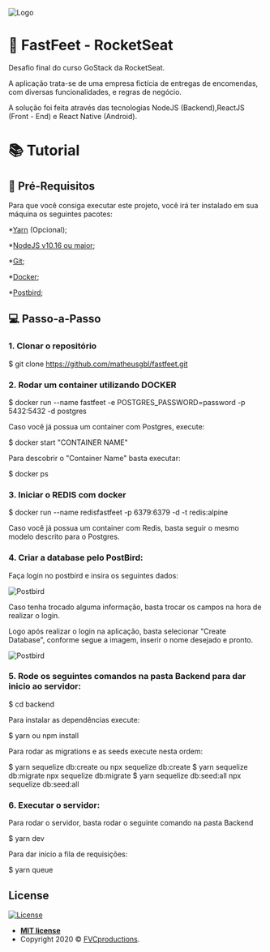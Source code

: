 ![Logo](https://user-images.githubusercontent.com/55060810/94372437-c9e10980-00d3-11eb-86a2-b12a05d1f937.png)


# 🚀 FastFeet - RocketSeat

Desafio final do curso GoStack da RocketSeat.



A aplicação trata-se de uma empresa fictícia de entregas de encomendas, com diversas funcionalidades,
e regras de negócio.

A solução foi feita através das tecnologias NodeJS (Backend),ReactJS (Front - End) e React Native (Android).

# 📚 Tutorial

## 🚩 Pré-Requisitos

Para que você consiga executar este projeto, você irá ter instalado em sua máquina os seguintes pacotes:

*[Yarn](https://yarnpkg.com/) (Opcional);

*[NodeJS v10.16 ou maior](https://nodejs.org/en/);

*[Git](https://git-scm.com/);

*[Docker](https://docker.com);

*[Postbird](https://www.electronjs.org/apps/postbird);

## 💻 Passo-a-Passo

### 1. Clonar o repositório

  $ git clone https://github.com/matheusgbl/fastfeet.git

### 2. Rodar um container utilizando DOCKER

  $ docker run --name fastfeet -e POSTGRES_PASSWORD=password -p 5432:5432 -d postgres

Caso você já possua um container com Postgres, execute:

  $ docker start "CONTAINER NAME"

Para descobrir o "Container Name" basta executar:

  $ docker ps

### 3. Iniciar o REDIS com docker

  $ docker run --name redisfastfeet -p 6379:6379 -d -t redis:alpine

Caso você já possua um container com Redis, basta seguir o mesmo modelo descrito para o Postgres.

### 4. Criar a database pelo PostBird:

  Faça login no postbird e insira os seguintes dados:


![Postbird](https://user-images.githubusercontent.com/55060810/94374422-8772f900-00e2-11eb-8b39-d757dfc11ab0.png)

  Caso tenha trocado alguma informação, basta trocar os campos na hora de realizar o login.

  Logo após realizar o login na aplicação, basta selecionar "Create Database", conforme segue a imagem, inserir o nome
  desejado e pronto.


![Postbird](https://user-images.githubusercontent.com/55060810/94374461-d15bdf00-00e2-11eb-93f7-fa36ca56febd.png)

### 5. Rode os seguintes comandos na pasta Backend para dar inicio ao servidor:

  $ cd backend

Para instalar as dependências execute:

  $ yarn ou npm install

Para rodar as migrations e as seeds execute nesta ordem:

  $ yarn sequelize db:create ou npx sequelize db:create
  $ yarn sequelize db:migrate npx sequelize db:migrate
  $ yarn sequelize db:seed:all npx sequelize db:seed:all

### 6. Executar o servidor:
Para rodar o servidor, basta rodar o seguinte comando na pasta Backend

  $ yarn dev

Para dar início a fila de requisições:

  $ yarn queue



## License

[![License](http://img.shields.io/:license-mit-blue.svg?style=flat-square)](http://badges.mit-license.org)

- **[MIT license](http://opensource.org/licenses/mit-license.php)**
- Copyright 2020 © <a href="http://fvcproductions.com" target="_blank">FVCproductions</a>.